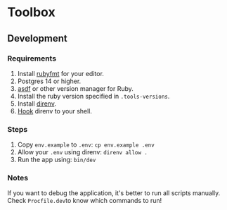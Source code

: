# Toolbox

## Development

### Requirements
1. Install [rubyfmt](git@github.com:fables-tales/rubyfmt.git) for your editor.
2. Postgres 14 or higher.
3. [asdf](git@github.com:asdf-vm/asdf.git) or other version manager for Ruby.
4. Install the ruby version specified in `.tools-versions`.
5. Install [direnv](https://github.com/direnv/direnv/blob/master/docs/installation.md).
6. [Hook](https://github.com/direnv/direnv/blob/master/docs/hook.md) direnv to your shell.

### Steps
1. Copy `env.example` to `.env`: `cp env.example .env`
2. Allow your `.env` using direnv: `direnv allow .`
3. Run the app using: `bin/dev`

### Notes
If you want to debug the application, it's better to run all scripts manually. Check `Procfile.dev`to know which commands to run!
